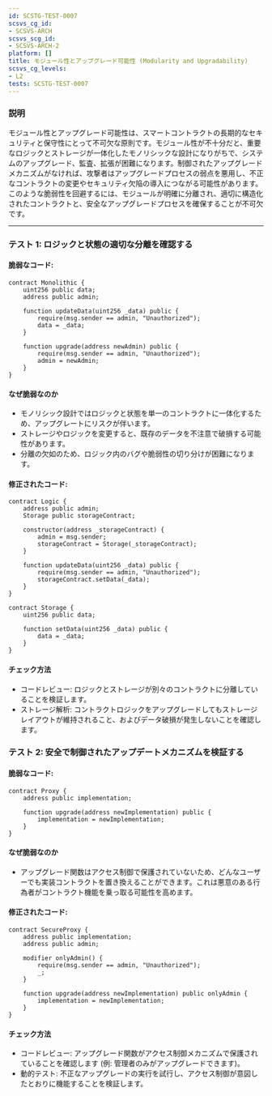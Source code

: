 ```yaml
---
id: SCSTG-TEST-0007
scsvs_cg_id:
- SCSVS-ARCH
scsvs_scg_id:
- SCSVS-ARCH-2
platform: []
title: モジュール性とアップグレード可能性 (Modularity and Upgradability)
scsvs_cg_levels:
- L2
tests: SCSTG-TEST-0007
---
```


### **説明**
モジュール性とアップグレード可能性は、スマートコントラクトの長期的なセキュリティと保守性にとって不可欠な原則です。モジュール性が不十分だと、重要なロジックとストレージが一体化したモノリシックな設計になりがちで、システムのアップグレード、監査、拡張が困難になります。制御されたアップグレードメカニズムがなければ、攻撃者はアップグレードプロセスの弱点を悪用し、不正なコントラクトの変更やセキュリティ欠陥の導入につながる可能性があります。このような脆弱性を回避するには、モジュールが明確に分離され、適切に構造化されたコントラクトと、安全なアップグレードプロセスを確保することが不可欠です。

---

### **テスト 1: ロジックと状態の適切な分離を確認する**

#### 脆弱なコード:
```solidity
contract Monolithic {
    uint256 public data;
    address public admin;

    function updateData(uint256 _data) public {
        require(msg.sender == admin, "Unauthorized");
        data = _data;
    }

    function upgrade(address newAdmin) public {
        require(msg.sender == admin, "Unauthorized");
        admin = newAdmin;
    }
}
```

#### **なぜ脆弱なのか**
- モノリシック設計ではロジックと状態を単一のコントラクトに一体化するため、アップグレートにリスクが伴います。
- ストレージやロジックを変更すると、既存のデータを不注意で破損する可能性があります。
- 分離の欠如のため、ロジック内のバグや脆弱性の切り分けが困難になります。

#### 修正されたコード:

```solidity
contract Logic {
    address public admin;
    Storage public storageContract;

    constructor(address _storageContract) {
        admin = msg.sender;
        storageContract = Storage(_storageContract);
    }

    function updateData(uint256 _data) public {
        require(msg.sender == admin, "Unauthorized");
        storageContract.setData(_data);
    }
}

contract Storage {
    uint256 public data;

    function setData(uint256 _data) public {
        data = _data;
    }
}
```
#### **チェック方法**
- コードレビュー: ロジックとストレージが別々のコントラクトに分離していることを検証します。
- ストレージ解析: コントラクトロジックをアップグレードしてもストレージレイアウトが維持されること、およびデータ破損が発生しないことを確認します。

### **テスト 2: 安全で制御されたアップデートメカニズムを検証する**

#### 脆弱なコード:

```solidity
contract Proxy {
    address public implementation;

    function upgrade(address newImplementation) public {
        implementation = newImplementation;
    }
}
```

#### **なぜ脆弱なのか**
- アップグレード関数はアクセス制御で保護されていないため、どんなユーザーでも実装コントラクトを置き換えることができます。これは悪意のある行為者がコントラクト機能を乗っ取る可能性を高めます。

#### 修正されたコード:
```solidity
contract SecureProxy {
    address public implementation;
    address public admin;

    modifier onlyAdmin() {
        require(msg.sender == admin, "Unauthorized");
        _;
    }

    function upgrade(address newImplementation) public onlyAdmin {
        implementation = newImplementation;
    }
}

```

#### **チェック方法**
- コードレビュー: アップグレード関数がアクセス制御メカニズムで保護されていることを確認します (例: 管理者のみがアップグレードできます)。
- 動的テスト: 不正なアップグレードの実行を試行し、アクセス制御が意図したとおりに機能することを検証します。
